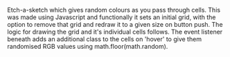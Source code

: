 Etch-a-sketch which gives random colours as you pass through cells. This was made using Javascript and functionally it
sets an initial grid, with the option to remove that grid and redraw it to a given size on button push. The logic
for drawing the grid and it's individual cells follows.
The event listener beneath adds an additional class to the cells on 'hover' to give them randomised RGB values using
math.floor(math.random).
